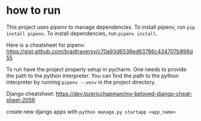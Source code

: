 # how to run
This project uses pipenv to manage dependencies. To install pipenv, run `pip install pipenv`. 
To install dependencies, run `pipenv install`. 

Here is a cheatsheet for pipenv: https://gist.github.com/bradtraversy/c70a93d6536ed63786c434707b898d55

To run have the project properly setup in pycharm. One needs to provide the path to the python interpreter.
You can find the path to the python interpreter by running `pipenv --venv` in the project directory.

Django cheatsheet: https://dev.to/ericchapman/my-beloved-django-cheat-sheet-2056

create new django apps with `python manage.py startapp <app_name>`

